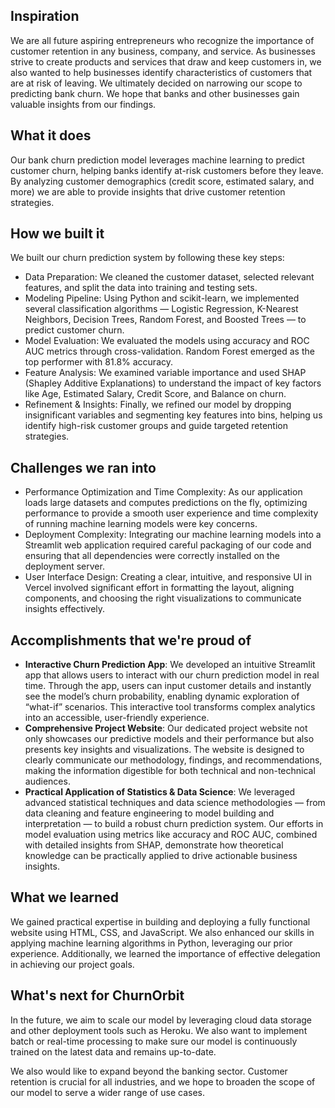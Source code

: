 ## Inspiration
We are all future aspiring entrepreneurs who recognize the importance of customer retention in any business, company, and service. As businesses strive to create products and services that draw and keep customers in, we also wanted to help businesses identify characteristics of customers that are at risk of leaving. We ultimately decided on narrowing our scope to predicting bank churn. We hope that banks and other businesses gain valuable insights from our findings.

## What it does
Our bank churn prediction model leverages machine learning to predict customer churn,  helping banks identify at-risk customers before they leave.  By analyzing customer demographics (credit score, estimated salary, and more) we are able to provide insights that drive customer retention strategies. 

## How we built it
We built our churn prediction system by following these key steps:
- Data Preparation: We cleaned the customer dataset, selected relevant features, and split the data into training and testing sets.
- Modeling Pipeline: Using Python and scikit-learn, we implemented several classification algorithms — Logistic Regression, K-Nearest Neighbors, Decision Trees, Random Forest, and Boosted Trees — to predict customer churn.
- Model Evaluation: We evaluated the models using accuracy and ROC AUC metrics through cross-validation. Random Forest emerged as the top performer with 81.8% accuracy.
- Feature Analysis: We examined variable importance and used SHAP (Shapley Additive Explanations) to understand the impact of key factors like Age, Estimated Salary, Credit Score, and Balance on churn.
- Refinement & Insights: Finally, we refined our model by dropping insignificant variables and segmenting key features into bins, helping us identify high-risk customer groups and guide targeted retention strategies.


## Challenges we ran into
- Performance Optimization and Time Complexity: As our application loads large datasets and computes predictions on the fly, optimizing performance to provide a smooth user experience and time complexity of running machine learning models were key concerns.
- Deployment Complexity: Integrating our machine learning models into a Streamlit web application required careful packaging of our code and ensuring that all dependencies were correctly installed on the deployment server.
- User Interface Design: Creating a clear, intuitive, and responsive UI in Vercel involved significant effort in formatting the layout, aligning components, and choosing the right visualizations to communicate insights effectively.


## Accomplishments that we're proud of
- **Interactive Churn Prediction App**:
We developed an intuitive Streamlit app that allows users to interact with our churn prediction model in real time. Through the app, users can input customer details and instantly see the model’s churn probability, enabling dynamic exploration of “what-if” scenarios. This interactive tool transforms complex analytics into an accessible, user-friendly experience.
- **Comprehensive Project Website**:
Our dedicated project website not only showcases our predictive models and their performance but also presents key insights and visualizations. The website is designed to clearly communicate our methodology, findings, and recommendations, making the information digestible for both technical and non-technical audiences.
- **Practical Application of Statistics & Data Science**:
We leveraged advanced statistical techniques and data science methodologies — from data cleaning and feature engineering to model building and interpretation — to build a robust churn prediction system. Our efforts in model evaluation using metrics like accuracy and ROC AUC, combined with detailed insights from SHAP, demonstrate how theoretical knowledge can be practically applied to drive actionable business insights.


## What we learned
We gained practical expertise in building and deploying a fully functional website using HTML, CSS, and JavaScript. We also enhanced our skills in applying machine learning algorithms in Python, leveraging our prior experience. Additionally, we learned the importance of effective delegation in achieving our project goals.


## What's next for ChurnOrbit
In the future, we aim to scale our model by leveraging cloud data storage and other deployment tools such as Heroku. We also want to implement batch or real-time processing to make sure our model is continuously trained on the latest data and remains up-to-date.

We also would like to expand beyond the banking sector. Customer retention is crucial for all industries, and we hope to broaden the scope of our model to serve a wider range of use cases.
